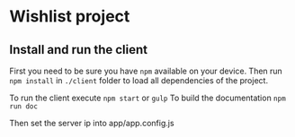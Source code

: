 # Wishlist project

Install and run the client
------------------

First you need to be sure you have `npm` available on your device. Then run `npm install` in `./client` folder to load all dependencies of the project.

To run the client execute `npm start` or `gulp`
To build the documentation `npm run doc` 

Then set the server ip into app/app.config.js